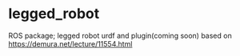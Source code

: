 # legged_robot
ROS package; legged robot urdf and plugin(coming soon)
based on https://demura.net/lecture/11554.html
